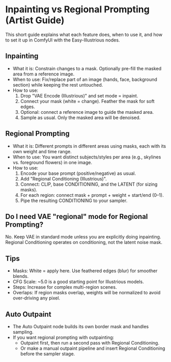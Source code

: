 # Inpainting vs Regional Prompting (Artist Guide)

This short guide explains what each feature does, when to use it, and how to set it up in ComfyUI with the Easy-Illustrious nodes.

## Inpainting

- What it is: Constrain changes to a mask. Optionally pre-fill the masked area from a reference image.
- When to use: Fix/replace part of an image (hands, face, background section) while keeping the rest untouched.
- How to use:
  1. Drop "VAE Encode (Illustrious)" and set mode = inpaint.
  2. Connect your mask (white = change). Feather the mask for soft edges.
  3. Optional: connect a reference image to guide the masked area.
  4. Sample as usual. Only the masked area will be denoised.

## Regional Prompting

- What it is: Different prompts in different areas using masks, each with its own weight and time range.
- When to use: You want distinct subjects/styles per area (e.g., skylines vs. foreground flowers) in one image.
- How to use:
  1. Encode your base prompt (positive/negative) as usual.
  2. Add "Regional Conditioning (Illustrious)".
  3. Connect: CLIP, base CONDITIONING, and the LATENT (for sizing masks).
  4. For each region: connect mask + prompt + weight + start/end (0–1).
  5. Pipe the resulting CONDITIONING to your sampler.

## Do I need VAE "regional" mode for Regional Prompting?

No. Keep VAE in standard mode unless you are explicitly doing inpainting. Regional Conditioning operates on conditioning, not the latent noise mask.

## Tips

- Masks: White = apply here. Use feathered edges (blur) for smoother blends.
- CFG Scale: ~5.0 is a good starting point for Illustrious models.
- Steps: Increase for complex multi-region scenes.
- Overlaps: If region masks overlap, weights will be normalized to avoid over-driving any pixel.

## Auto Outpaint

- The Auto Outpaint node builds its own border mask and handles sampling.
- If you want regional prompting with outpainting:
  - Outpaint first, then run a second pass with Regional Conditioning.
  - Or make a manual outpaint pipeline and insert Regional Conditioning before the sampler stage.
